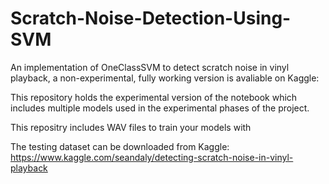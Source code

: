 # Scratch-Noise-Detection-Using-SVM

An implementation of OneClassSVM to detect scratch noise in vinyl playback, a non-experimental, fully working version is avaliable on Kaggle:


This repository holds the experimental version of the notebook which includes multiple models used in the experimental phases of the project.

This repositry includes WAV files to train your models with

The testing dataset can be downloaded from Kaggle: https://www.kaggle.com/seandaly/detecting-scratch-noise-in-vinyl-playback

